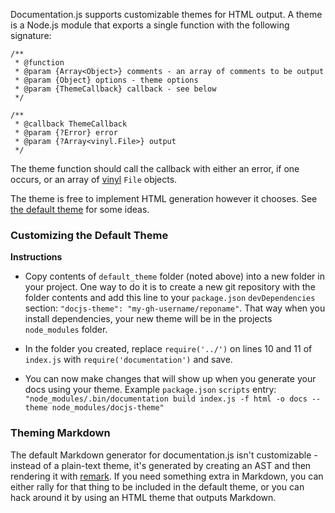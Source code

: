 Documentation.js supports customizable themes for HTML output. A theme is a Node.js
module that exports a single function with the following signature:

```
/**
 * @function
 * @param {Array<Object>} comments - an array of comments to be output
 * @param {Object} options - theme options
 * @param {ThemeCallback} callback - see below
 */

/**
 * @callback ThemeCallback
 * @param {?Error} error
 * @param {?Array<vinyl.File>} output
 */
```

The theme function should call the callback with either an error, if one occurs,
or an array of [vinyl](https://github.com/gulpjs/vinyl) `File` objects.

The theme is free to implement HTML generation however it chooses. See
[the default theme](https://github.com/documentationjs/documentation/tree/master/src/default_theme)
for some ideas.

### Customizing the Default Theme

**Instructions**

- Copy contents of `default_theme` folder (noted above) into a new folder in your project.  One way to do it is to create a new git repository with the folder contents and add this line to your `package.json` `devDependencies` section:    `"docjs-theme": "my-gh-username/reponame"`.   That way when you install dependencies, your new theme will be in the projects `node_modules` folder.

- In the folder you created, replace `require('../')` on lines 10 and 11 of `index.js` with `require('documentation')` and save.

- You can now make changes that will show up when you generate your docs using your theme.   Example `package.json` `scripts` entry: `"node_modules/.bin/documentation build index.js -f html -o docs --theme node_modules/docjs-theme"`

### Theming Markdown

The default Markdown generator for documentation.js isn't customizable - instead
of a plain-text theme, it's generated by creating an AST and then rendering
it with [remark](http://remark.js.org/). If you need something extra in Markdown,
you can either rally for that thing to be included in the default theme,
or you can hack around it by using an HTML theme that outputs Markdown.
